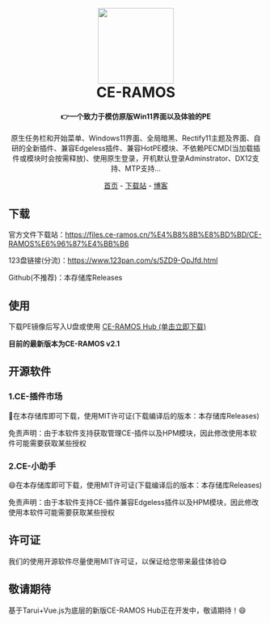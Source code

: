 <h1 align="center">
  <br>
<img src="https://avatars.githubusercontent.com/u/126374901?s=400&u=8a44ae595278573eac68b75ecf5f129defac9449&v=4" width="150"/>
  <br>
  CE-RAMOS
  <br>
</h1>

<h4 align="center">👉一个致力于模仿原版Win11界面以及体验的PE</h4>

<p align="center">原生任务栏和开始菜单、Windows11界面、全局暗黑、Rectify11主题及界面、自研的全新插件、兼容Edgeless插件、兼容HotPE模块、不依赖PECMD(当加载插件或模块时会按需释放)、使用原生登录，开机默认登录Adminstrator、DX12支持、MTP支持...</p>

<p align="center">
  <a href="https://home.ce-ramos.cn">首页</a> -
  <a href="https://files.ce-ramos.cn">下载站</a>  -
  <a href="https://ce-ramos.cn">博客</a> 
</p>

## 下载

官方文件下载站：https://files.ce-ramos.cn/%E4%B8%8B%E8%BD%BD/CE-RAMOS%E6%96%87%E4%BB%B6<div>

123盘链接(分流)：https://www.123pan.com/s/5ZD9-OpJfd.html<div>
Github(不推荐)：本存储库Releases<div>

## 使用
下载PE镜像后写入U盘或使用 <a href="https://files.ce-ramos.cn/d/%E4%B8%8B%E8%BD%BD/CE-RAMOS%E6%96%87%E4%BB%B6/CE-RAMOS%20Hub/CE-RAMOS%20Hub.exe">CE-RAMOS Hub (单击立即下载)</a>

**目前的最新版本为CE-RAMOS v2.1**

## 开源软件

### 1.CE-插件市场

🤟在本存储库即可下载，使用MIT许可证(下载编译后的版本：本存储库Releases)<div>
免责声明：由于本软件支持获取管理CE-插件以及HPM模块，因此修改使用本软件可能需要获取某些授权

### 2.CE-小助手

😄在本存储库即可下载，使用MIT许可证(下载编译后的版本：本存储库Releases)<div>
免责声明：由于本软件支持CE-插件兼容Edgeless插件以及HPM模块，因此修改使用本软件可能需要获取某些授权

## 许可证

我们的使用开源软件尽量使用MIT许可证，以保证给您带来最佳体验😋

## 敬请期待
基于Tarui+Vue.js为底层的新版CE-RAMOS Hub正在开发中，敬请期待！😄
